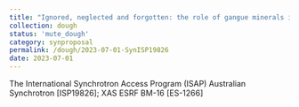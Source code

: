 ```yaml
---
title: "Ignored, neglected and forgotten: the role of gangue minerals in copper hydrometallurgy"
collection: dough
status: 'mute_dough'
category: synproposal
permalink: /dough/2023-07-01-SynISP19826
date: 2023-07-01
---
```

The International Synchrotron Access Program (ISAP) Australian Synchrotron [ISP19826]; XAS ESRF BM-16 [ES-1266]
